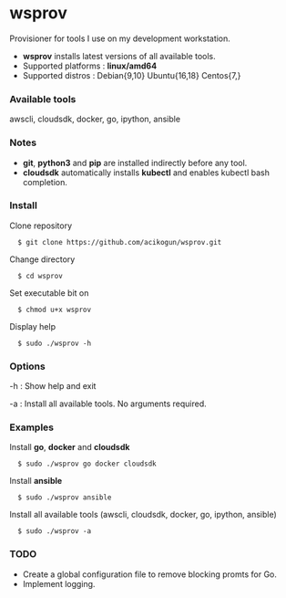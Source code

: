 # wsprov
Provisioner for tools I use on my development workstation.

- **wsprov** installs latest versions of all available tools.
- Supported platforms : **linux/amd64**
- Supported distros   : Debian{9,10} Ubuntu{16,18} Centos{7,}

### Available tools
awscli, cloudsdk, docker, go, ipython, ansible

### Notes
- **git**, **python3** and **pip** are installed indirectly before any tool.
- **cloudsdk** automatically installs **kubectl** and enables kubectl bash completion.

### Install
 Clone repository
```
  $ git clone https://github.com/acikogun/wsprov.git
```

Change directory
```
  $ cd wsprov
```

Set executable bit on
```
  $ chmod u+x wsprov
```

Display help
```
  $ sudo ./wsprov -h
```

### Options
  -h : Show help and exit

  -a : Install all available tools. No arguments required.

### Examples
Install **go**, **docker** and **cloudsdk**
```
  $ sudo ./wsprov go docker cloudsdk
```

Install **ansible**
```
  $ sudo ./wsprov ansible
```

Install all available tools
(awscli, cloudsdk, docker, go, ipython, ansible)
```
  $ sudo ./wsprov -a
```

### TODO
- Create a global configuration file to remove blocking promts for Go.
- Implement logging.
